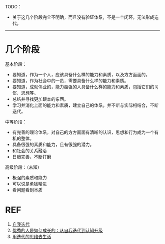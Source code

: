 TODO：

- 关于这几个阶段完全不明确，而且没有验证体系，不是一个闭环，无法形成迭代。

---


# 几个阶段

基本阶段：


  * 要知道，作为一个人，应该具备什么样的能力和素质，以及方方面面的。
  * 要知道，作为社会中的一员，需要具备什么样的能力和素质。
  * 要知道，成就伟业的，能力超强的人具备什么样的能力和素质，包括它们的习惯、思想等。
  * 总结并寻找更加跟本的东西。
  * 学习并消化上面的能力和素质，建立自己的体系。并不断与实际相结合，不断迭代。

中等阶段：

  * 有完善的理论体系，对自己的方方面面有清晰的认识，思想和行为成为一个有机的整体。
  * 具备很强的素质和能力，且有很强的潜力。
  * 和社会的关系融洽
  * 日趋完善，不断打磨


高级阶段：（未知）

  * 极强的素质和能力
  * 可以说是勇猛精进
  * 看问题看到本质



# REF

1. [自我迭代](https://www.jianshu.com/p/af1c6524ef4f)
2. [优秀的人是如何成长的：从自我迭代到认知升级](http://www.jiemian.com/article/1352180.html)
3. [用迭代的思维去生活](https://www.jianshu.com/p/e3b229d412ff)

